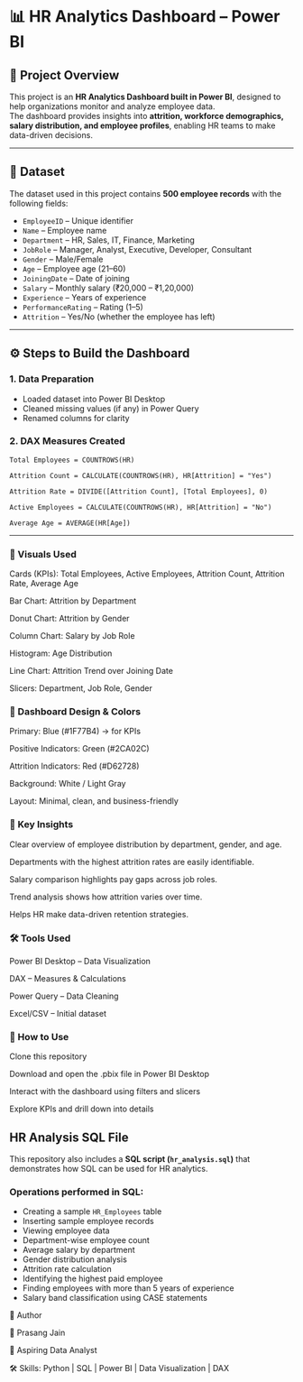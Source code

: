 # 📊 HR Analytics Dashboard – Power BI  

## 📌 Project Overview  
This project is an **HR Analytics Dashboard built in Power BI**, designed to help organizations monitor and analyze employee data.  
The dashboard provides insights into **attrition, workforce demographics, salary distribution, and employee profiles**, enabling HR teams to make data-driven decisions.  

---

## 📂 Dataset  
The dataset used in this project contains **500 employee records** with the following fields:  

- `EmployeeID` – Unique identifier  
- `Name` – Employee name  
- `Department` – HR, Sales, IT, Finance, Marketing  
- `JobRole` – Manager, Analyst, Executive, Developer, Consultant  
- `Gender` – Male/Female  
- `Age` – Employee age (21–60)  
- `JoiningDate` – Date of joining  
- `Salary` – Monthly salary (₹20,000 – ₹1,20,000)  
- `Experience` – Years of experience  
- `PerformanceRating` – Rating (1–5)  
- `Attrition` – Yes/No (whether the employee has left)  

---

## ⚙️ Steps to Build the Dashboard  

### 1. Data Preparation  
- Loaded dataset into Power BI Desktop  
- Cleaned missing values (if any) in Power Query  
- Renamed columns for clarity  

### 2. DAX Measures Created  
```DAX
Total Employees = COUNTROWS(HR)

Attrition Count = CALCULATE(COUNTROWS(HR), HR[Attrition] = "Yes")

Attrition Rate = DIVIDE([Attrition Count], [Total Employees], 0)

Active Employees = CALCULATE(COUNTROWS(HR), HR[Attrition] = "No")

Average Age = AVERAGE(HR[Age])
```
---
### 🎨 Visuals Used

Cards (KPIs): Total Employees, Active Employees, Attrition Count, Attrition Rate, Average Age

Bar Chart: Attrition by Department

Donut Chart: Attrition by Gender

Column Chart: Salary by Job Role

Histogram: Age Distribution

Line Chart: Attrition Trend over Joining Date

Slicers: Department, Job Role, Gender

### 🎨 Dashboard Design & Colors

Primary: Blue (#1F77B4) → for KPIs

Positive Indicators: Green (#2CA02C)

Attrition Indicators: Red (#D62728)

Background: White / Light Gray

Layout: Minimal, clean, and business-friendly

### 🚀 Key Insights

Clear overview of employee distribution by department, gender, and age.

Departments with the highest attrition rates are easily identifiable.

Salary comparison highlights pay gaps across job roles.

Trend analysis shows how attrition varies over time.

Helps HR make data-driven retention strategies.

### 🛠 Tools Used

Power BI Desktop – Data Visualization

DAX – Measures & Calculations

Power Query – Data Cleaning

Excel/CSV – Initial dataset

### 📌 How to Use

Clone this repository

Download and open the .pbix file in Power BI Desktop

Interact with the dashboard using filters and slicers

Explore KPIs and drill down into details

## HR Analysis SQL File

This repository also includes a **SQL script (`hr_analysis.sql`)** that demonstrates how SQL can be used for HR analytics.  

### Operations performed in SQL:
- Creating a sample `HR_Employees` table  
- Inserting sample employee records  
- Viewing employee data  
- Department-wise employee count  
- Average salary by department  
- Gender distribution analysis  
- Attrition rate calculation  
- Identifying the highest paid employee  
- Finding employees with more than 5 years of experience  
- Salary band classification using CASE statements  

🙌 Author

👤 Prasang Jain

💼 Aspiring Data Analyst

🛠 Skills: Python | SQL | Power BI | Data Visualization | DAX